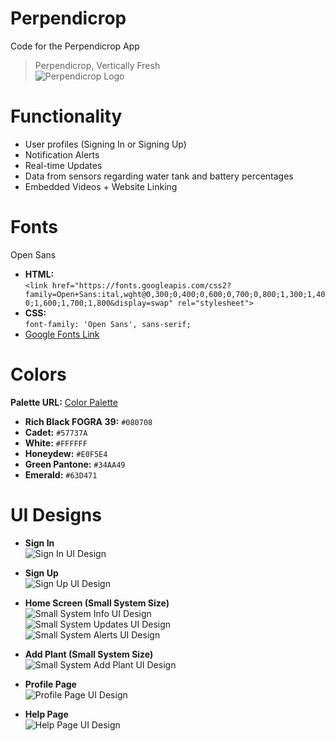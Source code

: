 # Perpendicrop
Code for the Perpendicrop App 

> Perpendicrop, Vertically Fresh <br>
![Perpendicrop Logo](https://github.com/dishap22/Perpendicrop/blob/master/Assets/perpendicrop-logo.png)


# Functionality
* User profiles (Signing In or Signing Up)
* Notification Alerts
* Real-time Updates
* Data from sensors regarding water tank and battery percentages
* Embedded Videos + Website Linking 

# Fonts
Open Sans <br> 
* <b>HTML:</b> <br>
`<link href="https://fonts.googleapis.com/css2?family=Open+Sans:ital,wght@0,300;0,400;0,600;0,700;0,800;1,300;1,400;1,600;1,700;1,800&display=swap" rel="stylesheet">` <br> 
* <b>CSS:</b> <br>
`font-family: 'Open Sans', sans-serif;` <br> 
* [Google Fonts Link](https://fonts.google.com/specimen/Open+Sans?query=open+sans)

# Colors
<b>Palette URL:</b> 
[Color Palette](https://coolors.co/080708-57737a-ffffff-e0f5e4-34aa49-63d471) <br>

* <b>Rich Black FOGRA 39:</b> `#080708` <br>
* <b>Cadet:</b> `#57737A` <br>
* <b>White:</b> `#FFFFFF` <br>
* <b>Honeydew:</b> `#E0F5E4` <br>
* <b>Green Pantone:</b> `#34AA49` <br>
* <b>Emerald:</b> `#63D471` <br>


# UI Designs 
* <b>Sign In</b> <br>
![Sign In UI Design](https://github.com/dishap22/Perpendicrop/blob/master/Assets/Sign-In-UI-Mockup-removebg-preview.png) <br>

* <b>Sign Up</b> <br>
![Sign Up UI Design](https://github.com/dishap22/Perpendicrop/blob/master/Assets/Sign-Up-UI-Mockup-removebg-preview.png) <br>

* <b>Home Screen (Small System Size)</b> <br>
![Small System Info UI Design](https://github.com/dishap22/Perpendicrop/blob/master/Assets/Small-Info-UI-Mockup-removebg-preview.png) <br>
![Small System Updates UI Design](https://github.com/dishap22/Perpendicrop/blob/master/Assets/Small-Updates-UI-Mockup-removebg-preview.png) <br>
![Small System Alerts UI Design](https://github.com/dishap22/Perpendicrop/blob/master/Assets/Small-Alerts-UI-Mockup-removebg-preview.png) <br> 
  
* <b>Add Plant (Small System Size)</b> <br>
![Small System Add Plant UI Design](https://github.com/dishap22/Perpendicrop/blob/master/Assets/Small-Add-Plant-UI-Mockup-removebg-preview.png) <br>
 
* <b>Profile Page</b> <br>
![Profile Page UI Design](https://github.com/dishap22/Perpendicrop/blob/master/Assets/Profile-Page-UI-Mockup-removebg-preview.png) <br>

* <b>Help Page</b>  
![Help Page UI Design](https://github.com/dishap22/Perpendicrop/blob/master/Assets/Help-Page-UI-Mockup-removebg-preview.png)
